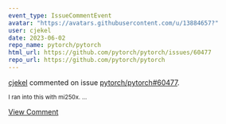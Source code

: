 ```yaml
---
event_type: IssueCommentEvent
avatar: "https://avatars.githubusercontent.com/u/13884657?"
user: cjekel
date: 2023-06-02
repo_name: pytorch/pytorch
html_url: https://github.com/pytorch/pytorch/issues/60477
repo_url: https://github.com/pytorch/pytorch
---
```


<a href='https://github.com/cjekel' target='_blank'>cjekel</a> commented on issue <a href='https://github.com/pytorch/pytorch/issues/60477' target='_blank'>pytorch/pytorch#60477</a>.

<small>I ran into this with mi250x....</small>

<a href='https://github.com/pytorch/pytorch/issues/60477' target='_blank'>View Comment</a>